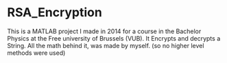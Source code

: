 # RSA_Encryption
This is a MATLAB project I made in 2014 for a course in the Bachelor Physics at the Free university of Brussels (VUB). It Encrypts and decrypts a String. All the math behind it, was made by myself. (so no higher level methods were used)
